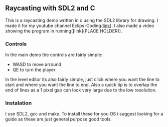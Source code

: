 
## Raycasting with SDL2 and C
This is a raycasting demo written in c using the SDL2 library for drawing. 
I made it for my youtube channel Eclips-Coding([link](https://www.youtube.com/channel/UC6gXOq20FwPT1_AMFX6TEyw)).
I also made a video showing the program in running([link](PLACE HOLDER)).
### Controls
In the main demo the controls are fairly simple:
* WASD to move arround
* QE to turn the player

In the level editor its also fairly simple, just click where you want the line to start and where you want the line to end. Also a quick tip is to overlap the end of lines as a 1 pixel gap can look very large due to the low resolution.
### Instalation
I use SDL2, gcc and make. To install these for you OS i suggest looking for a guide as these are just general purpose good tools.
